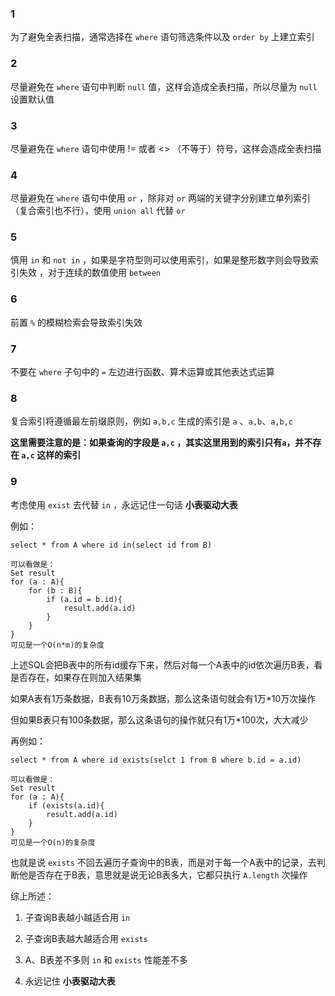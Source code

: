 ### 1
 
为了避免全表扫描，通常选择在 `where` 语句筛选条件以及 `order by` 上建立索引

### 2

尽量避免在 `where` 语句中判断 `null` 值，这样会造成全表扫描，所以尽量为 `null` 设置默认值

### 3

尽量避免在 `where` 语句中使用 != 或者 <> （不等于）符号，这样会造成全表扫描

### 4

尽量避免在 `where` 语句中使用 `or` ，除非对 `or` 两端的关键字分别建立单列索引（复合索引也不行），使用 `union all` 代替 `or`

### 5

慎用 `in` 和 `not in` ，如果是字符型则可以使用索引，如果是整形数字则会导致索引失效 ，对于连续的数值使用 `between`

### 6

前置 `%` 的模糊检索会导致索引失效

### 7

不要在 `where` 子句中的 `=` 左边进行函数、算术运算或其他表达式运算

### 8

复合索引将遵循最左前缀原则，例如 `a,b,c` 生成的索引是 `a` 、`a,b`、`a,b,c`

**这里需要注意的是：如果查询的字段是 `a,c` ，其实这里用到的索引只有`a`，并不存在 `a,c` 这样的索引**

### 9

考虑使用 `exist` 去代替 `in` ，永远记住一句话 **小表驱动大表**

例如：
```
select * from A where id in(select id from B)

可以看做是：
Set result
for (a : A){
    for (b : B){
        if (a.id = b.id){
            result.add(a.id)
        }
    }
}
可见是一个O(n*m)的复杂度
```
上述SQL会把B表中的所有id缓存下来，然后对每一个A表中的id依次遍历B表，看是否存在，如果存在则加入结果集

如果A表有1万条数据，B表有10万条数据，那么这条语句就会有1万*10万次操作

但如果B表只有100条数据，那么这条语句的操作就只有1万*100次，大大减少

再例如：
```
select * from A where id exists(selct 1 from B where b.id = a.id)

可以看做是：
Set result
for (a : A){
    if (exists(a.id){
        result.add(a.id)
    }
}
可见是一个O(n)的复杂度
```
也就是说 `exists` 不回去遍历子查询中的B表，而是对于每一个A表中的记录，去判断他是否存在于B表，意思就是说无论B表多大，它都只执行 `A.length` 次操作

综上所述：
1. 子查询B表越小越适合用 `in`

2. 子查询B表越大越适合用 `exists`

3. A、B表差不多则 `in` 和 `exists` 性能差不多

4. 永远记住 **小表驱动大表**